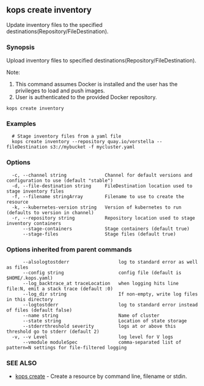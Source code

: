 ## kops create inventory

Update inventory files to the specified destinations(Repository/FileDestination).

### Synopsis


Upload inventory files to specified destinations(Repository/FileDestination). 

Note: 

  1. This command assumes Docker is installed and the user has the privileges to load and push images.  
  2. User is authenticated to the provided Docker repository.

```
kops create inventory
```

### Examples

```
  # Stage inventory files from a yaml file
  kops create inventory --repository quay.io/vorstella --fileDestination s3://mybucket -f mycluster.yaml
```

### Options

```
  -c, --channel string              Channel for default versions and configuration to use (default "stable")
  -d, --file-destination string     FileDestination location used to stage inventory files
  -f, --filename stringArray        Filename to use to create the resource
  -k, --kubernetes-version string   Version of kubernetes to run (defaults to version in channel)
  -r, --repository string           Repository location used to stage inventory containers
      --stage-containers            Stage containers (default true)
      --stage-files                 Stage files (default true)
```

### Options inherited from parent commands

```
      --alsologtostderr                  log to standard error as well as files
      --config string                    config file (default is $HOME/.kops.yaml)
      --log_backtrace_at traceLocation   when logging hits line file:N, emit a stack trace (default :0)
      --log_dir string                   If non-empty, write log files in this directory
      --logtostderr                      log to standard error instead of files (default false)
      --name string                      Name of cluster
      --state string                     Location of state storage
      --stderrthreshold severity         logs at or above this threshold go to stderr (default 2)
  -v, --v Level                          log level for V logs
      --vmodule moduleSpec               comma-separated list of pattern=N settings for file-filtered logging
```

### SEE ALSO
* [kops create](kops_create.md)	 - Create a resource by command line, filename or stdin.

